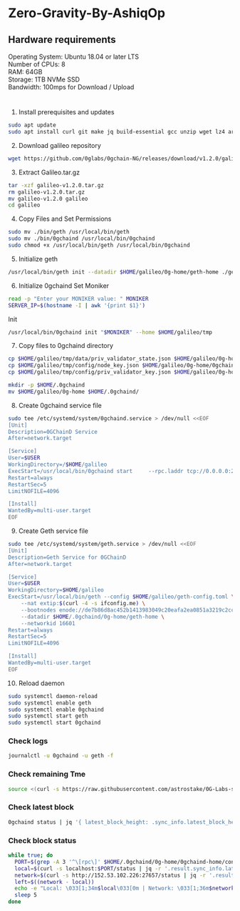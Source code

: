 # Zero-Gravity-By-AshiqOp
## Hardware requirements

Operating System:  Ubuntu 18.04 or later LTS  
Number of CPUs:    8  
RAM:	             64GB  
Storage:           1TB NVMe SSD  
Bandwidth:         100mps for Download / Upload

#
1. Install prerequisites and updates
```bash
sudo apt update
sudo apt install curl git make jq build-essential gcc unzip wget lz4 aria2 -y
```

2. Download galileo repository
```bash
wget https://github.com/0glabs/0gchain-NG/releases/download/v1.2.0/galileo-v1.2.0.tar.gz
```

3. Extract Galileo.tar.gz
```bash
tar -xzf galileo-v1.2.0.tar.gz
rm galileo-v1.2.0.tar.gz
mv galileo-v1.2.0 galileo
cd galileo
```
4. Copy Files and Set Permissions
```bash
sudo mv ./bin/geth /usr/local/bin/geth
sudo mv ./bin/0gchaind /usr/local/bin/0gchaind
sudo chmod +x /usr/local/bin/geth /usr/local/bin/0gchaind
```
5. Initialize geth
```bash
/usr/local/bin/geth init --datadir $HOME/galileo/0g-home/geth-home ./genesis.json
```
6. Initialize 0gchaind
Set Moniker
```bash
read -p "Enter your MONIKER value: " MONIKER
SERVER_IP=$(hostname -I | awk '{print $1}')
```
Init
```bash
/usr/local/bin/0gchaind init "$MONIKER" --home $HOME/galileo/tmp
```
7. Copy files to 0gchaind directory
```bash
cp $HOME/galileo/tmp/data/priv_validator_state.json $HOME/galileo/0g-home/0gchaind-home/data/
cp $HOME/galileo/tmp/config/node_key.json $HOME/galileo/0g-home/0gchaind-home/config/
cp $HOME/galileo/tmp/config/priv_validator_key.json $HOME/galileo/0g-home/0gchaind-home/config/
```
```bash
mkdir -p $HOME/.0gchaind
mv $HOME/galileo/0g-home $HOME/.0gchaind/
```
8. Create 0gchaind service file
```bash
sudo tee /etc/systemd/system/0gchaind.service > /dev/null <<EOF
[Unit]
Description=0GChainD Service
After=network.target

[Service]
User=$USER
WorkingDirectory=/$HOME/galileo
ExecStart=/usr/local/bin/0gchaind start     --rpc.laddr tcp://0.0.0.0:26657     --chaincfg.chain-spec devnet     --chaincfg.kzg.trusted-setup-path=/$HOME/galileo/kzg-trusted-setup.json     --chaincfg.engine.jwt-secret-path=/$HOME/galileo/jwt-secret.hex     --chaincfg.kzg.implementation=crate-crypto/go-kzg-4844     --chaincfg.block-store-service.enabled     --chaincfg.node-api.enabled     --chaincfg.node-api.logging     --chaincfg.node-api.address 0.0.0.0:3500     --pruning=nothing     --home=/$HOME/.0gchaind/0g-home/0gchaind-home     --p2p.seeds=85a9b9a1b7fa0969704db2bc37f7c100855a75d9@8.218.88.60:26656     --p2p.external_address=54.38.177.118:26656
Restart=always
RestartSec=5
LimitNOFILE=4096

[Install]
WantedBy=multi-user.target
EOF
```
9. Create Geth service file
```bash
sudo tee /etc/systemd/system/geth.service > /dev/null <<EOF
[Unit]
Description=Geth Service for 0GChainD
After=network.target

[Service]
User=$USER
WorkingDirectory=$HOME/galileo
ExecStart=/usr/local/bin/geth --config $HOME/galileo/geth-config.toml \
    --nat extip:$(curl -4 -s ifconfig.me) \
    --bootnodes enode://de7b86d8ac452b1413983049c20eafa2ea0851a3219c2cc12649b971c1677bd83fe24c5331e078471e52a94d95e8cde84cb9d866574fec957124e57ac6056699@8.218.88.60:30303 \
    --datadir $HOME/.0gchaind/0g-home/geth-home \
    --networkid 16601
Restart=always
RestartSec=5
LimitNOFILE=4096

[Install]
WantedBy=multi-user.target
EOF
```
10. Reload daemon
```bash
sudo systemctl daemon-reload
sudo systemctl enable geth
sudo systemctl enable 0gchaind
sudo systemctl start geth
sudo systemctl start 0gchaind
```
### Check logs
```bash
journalctl -u 0gchaind -u geth -f
```

### Check remaining Tme
```bash
source <(curl -s https://raw.githubusercontent.com/astrostake/0G-Labs-script/refs/heads/main/validator/check_block_validator.sh)
```
### Check latest block
```bash
0gchaind status | jq '{ latest_block_height: .sync_info.latest_block_height, catching_up: .sync_info.catching_up }'
```
### Check block status
```bash
while true; do
  PORT=$(grep -A 3 '^\[rpc\]' $HOME/.0gchaind/0g-home/0gchaind-home/config/config.toml | grep -oP 'laddr = "tcp://[0-9.:]+:\K\d+')
  local=$(curl -s localhost:$PORT/status | jq -r '.result.sync_info.latest_block_height//0')
  network=$(curl -s http://152.53.102.226:27657/status | jq -r '.result.sync_info.latest_block_height//0')
  left=$((network - local))
  echo -e "Local: \033[1;34m$local\033[0m | Network: \033[1;36m$network\033[0m | Left: \033[1;31m$left\033[0m"
  sleep 5
done
```
